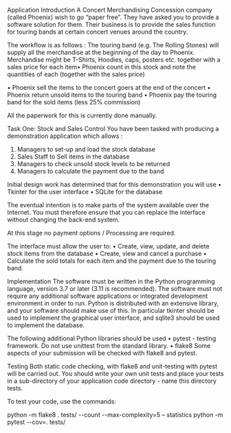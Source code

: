 Application Introduction
A Concert Merchandising Concession company (called Phoenix) wish to go “paper free”. They have asked you to provide a software solution for them. Their business is to provide the sales function for touring bands at certain concert venues around the country. 

The workflow is as follows :
The touring band (e.g. The Rolling Stones) will supply all the merchandise at the beginning of the day to Phoenix. Merchandise might be T-Shirts, Hoodies, caps, posters etc. together with a sales price for each item• Phoenix count in this stock and note the quantities of each (together with the sales price)

• Phoenix sell the items to the concert goers at the end of the concert
• Phoenix return unsold items to the touring band
• Phoenix pay the touring band for the sold items (less 25% commission)

All the paperwork for this is currently done manually.

Task One: Stock and Sales Control
You have been tasked with producing a demonstration application which allows :

1) Managers to set-up and load the stock database
2) Sales Staff to Sell items in the database
3) Managers to check unsold stock levels to be returned
4) Managers to calculate the payment due to the band

Initial design work has determined that for this demonstration you will use
• Tkinter for the user interface
• SQLite for the database

The eventual intention is to make parts of the system available over the Internet. You must therefore ensure that you can replace the interface without changing the back-end system.

At this stage no payment options / Processing are required.

The interface must allow the user to:
• Create, view, update, and delete stock items from the database
• Create, view and cancel a purchase
• Calculate the sold totals for each item and the payment due to the touring band.

Implementation
The software must be written in the Python programming language, version 3.7 or later (3.11 is recommended). The software must not require any additional software applications or integrated development environment in order to run. Python is distributed with an extensive library, and your software should make use of this. In particular tkinter should be used to implement the graphical user interface, and sqlite3 should be used to implement the database.

The following additional Python libraries should be used
• pytest - testing framework. Do not use unittest from the standard library.
• flake8
Some aspects of your submission will be checked with flake8 and pytest. 

Testing
Both static code checking, with flake8 and unit-testing with pytest will be carried out.
You should write your own unit tests and place your tests in a sub-directory of your application code directory - name this directory tests. 

To test your code, use the commands:

python -m flake8 . tests/ --count --max-complexity=5 – statistics
python -m pytest --cov=. tests/


